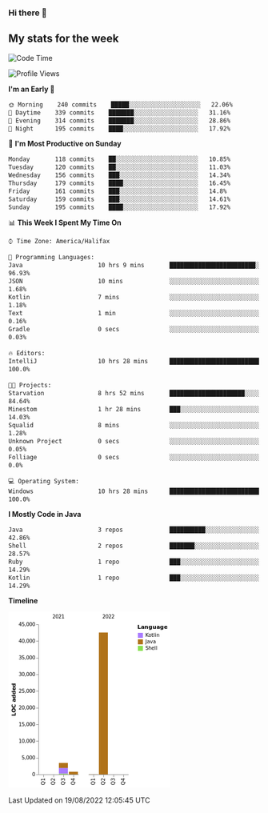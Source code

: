 ### Hi there 👋

## My stats for the week
<!--START_SECTION:waka-->
![Code Time](http://img.shields.io/badge/Code%20Time-381%20hrs%2023%20mins-blue)

![Profile Views](http://img.shields.io/badge/Profile%20Views-0-blue)

**I'm an Early 🐤** 

```text
🌞 Morning    240 commits    █████░░░░░░░░░░░░░░░░░░░░   22.06% 
🌆 Daytime    339 commits    ███████░░░░░░░░░░░░░░░░░░   31.16% 
🌃 Evening    314 commits    ███████░░░░░░░░░░░░░░░░░░   28.86% 
🌙 Night      195 commits    ████░░░░░░░░░░░░░░░░░░░░░   17.92%

```
📅 **I'm Most Productive on Sunday** 

```text
Monday       118 commits    ██░░░░░░░░░░░░░░░░░░░░░░░   10.85% 
Tuesday      120 commits    ██░░░░░░░░░░░░░░░░░░░░░░░   11.03% 
Wednesday    156 commits    ███░░░░░░░░░░░░░░░░░░░░░░   14.34% 
Thursday     179 commits    ████░░░░░░░░░░░░░░░░░░░░░   16.45% 
Friday       161 commits    ███░░░░░░░░░░░░░░░░░░░░░░   14.8% 
Saturday     159 commits    ███░░░░░░░░░░░░░░░░░░░░░░   14.61% 
Sunday       195 commits    ████░░░░░░░░░░░░░░░░░░░░░   17.92%

```


📊 **This Week I Spent My Time On** 

```text
⌚︎ Time Zone: America/Halifax

💬 Programming Languages: 
Java                     10 hrs 9 mins       ████████████████████████░   96.93% 
JSON                     10 mins             ░░░░░░░░░░░░░░░░░░░░░░░░░   1.68% 
Kotlin                   7 mins              ░░░░░░░░░░░░░░░░░░░░░░░░░   1.18% 
Text                     1 min               ░░░░░░░░░░░░░░░░░░░░░░░░░   0.16% 
Gradle                   0 secs              ░░░░░░░░░░░░░░░░░░░░░░░░░   0.03%

🔥 Editors: 
IntelliJ                 10 hrs 28 mins      █████████████████████████   100.0%

🐱‍💻 Projects: 
Starvation               8 hrs 52 mins       █████████████████████░░░░   84.64% 
Minestom                 1 hr 28 mins        ███░░░░░░░░░░░░░░░░░░░░░░   14.03% 
Squalid                  8 mins              ░░░░░░░░░░░░░░░░░░░░░░░░░   1.28% 
Unknown Project          0 secs              ░░░░░░░░░░░░░░░░░░░░░░░░░   0.05% 
Folliage                 0 secs              ░░░░░░░░░░░░░░░░░░░░░░░░░   0.0%

💻 Operating System: 
Windows                  10 hrs 28 mins      █████████████████████████   100.0%

```

**I Mostly Code in Java** 

```text
Java                     3 repos             ██████████░░░░░░░░░░░░░░░   42.86% 
Shell                    2 repos             ███████░░░░░░░░░░░░░░░░░░   28.57% 
Ruby                     1 repo              ███░░░░░░░░░░░░░░░░░░░░░░   14.29% 
Kotlin                   1 repo              ███░░░░░░░░░░░░░░░░░░░░░░   14.29%

```


**Timeline**

![Chart not found](https://raw.githubusercontent.com/lyndseyy/lyndseyy/main/charts/bar_graph.png) 


 Last Updated on 19/08/2022 12:05:45 UTC
<!--END_SECTION:waka-->